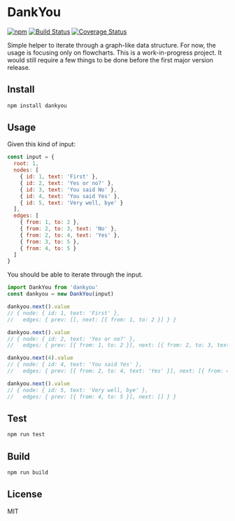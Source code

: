 # DankYou
[![npm](https://img.shields.io/npm/v/dankyou.svg)](https://www.npmjs.com/package/dankyou)
[![Build Status](https://travis-ci.com/briwa/dankyou.svg?branch=master)](https://travis-ci.com/briwa/dankyou)
[![Coverage Status](https://coveralls.io/repos/github/briwa/dankyou/badge.svg?branch=master)](https://coveralls.io/github/briwa/dankyou?branch=master)


Simple helper to iterate through a graph-like data structure. For now, the usage is focusing only on flowcharts.
This is a work-in-progress project. It would still require a few things to be done before the first major version release.

## Install
```bash
npm install dankyou
```

## Usage
Given this kind of input:
```javascript
const input = {
  root: 1,
  nodes: [
    { id: 1, text: 'First' },
    { id: 2, text: 'Yes or no?' },
    { id: 3, text: 'You said No' },
    { id: 4, text: 'You said Yes' },
    { id: 5, text: 'Very well, bye' }
  ],
  edges: [
    { from: 1, to: 2 },
    { from: 2, to: 3, text: 'No' },
    { from: 2, to: 4, text: 'Yes' },
    { from: 3, to: 5 },
    { from: 4, to: 5 }
  ]
}
```

You should be able to iterate through the input.
```javascript
import DankYou from 'dankyou'
const dankyou = new DankYou(input)

dankyou.next().value
// { node: { id: 1, text: 'First' },
//   edges: { prev: [], next: [{ from: 1, to: 2 }] } }

dankyou.next().value
// { node: { id: 2, text: 'Yes or no?' },
//   edges: { prev: [{ from: 1, to: 2 }], next: [{ from: 2, to: 3, text: 'No' }, { from: 2, to: 4, text: 'Yes' }] } }

dankyou.next(4).value
// { node: { id: 4, text: 'You said Yes' },
//   edges: { prev: [{ from: 2, to: 4, text: 'Yes' }], next: [{ from: 4, to: 5 }] } }

dankyou.next().value
// { node: { id: 5, text: 'Very well, bye' },
//   edges: { prev: [{ from: 4, to: 5 }], next: [] } }
```

## Test
```bash
npm run test
```

## Build
```bash
npm run build
```

## License
MIT